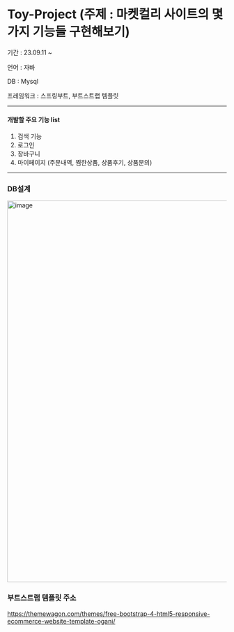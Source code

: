 # Toy-Project (주제 : 마켓컬리 사이트의 몇가지 기능들 구현해보기)


기간 : 23.09.11 ~


언어 : 자바


DB : Mysql


프레임워크 : 스프링부트, 부트스트랩 템플릿


---


#### 개발할 주요 기능 list
1. 검색 기능
2. 로그인
3. 장바구니
4. 마이페이지 (주문내역, 찜한상품, 상품후기, 상품문의)
   



---

### DB설계
<img width="874" alt="image" src="https://github.com/kimseryeong/Toy-Project/assets/106288108/fc59f661-47e9-4058-a8cb-43e91e5d451e">


### 부트스트랩 템플릿 주소
https://themewagon.com/themes/free-bootstrap-4-html5-responsive-ecommerce-website-template-ogani/

